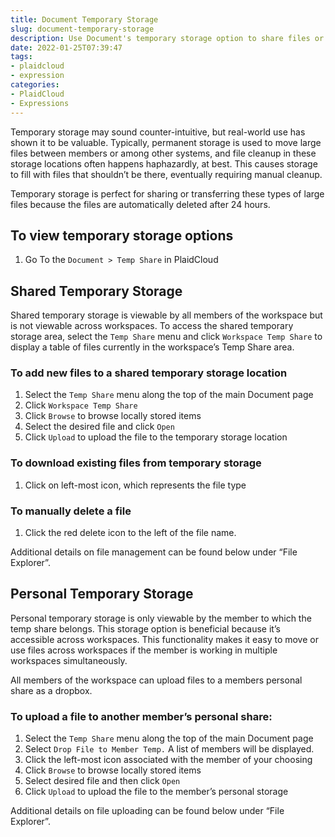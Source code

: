 ```yaml
---
title: Document Temporary Storage
slug: document-temporary-storage
description: Use Document's temporary storage option to share files or move them without worrying about cleanup later
date: 2022-01-25T07:39:47
tags:
- plaidcloud
- expression
categories:
- PlaidCloud
- Expressions
---
```



Temporary storage may sound counter-intuitive, but real-world use has shown it to be valuable. Typically, permanent storage is used to move large files between members or among other systems, and file cleanup in these storage locations often happens haphazardly, at best. This causes storage to fill with files that shouldn’t be there, eventually requiring manual cleanup.



Temporary storage is perfect for sharing or transferring these types of large files because the files are automatically deleted after 24 hours.



## To view temporary storage options


1. Go To the `Document > Temp Share` in PlaidCloud

## Shared Temporary Storage


Shared temporary storage is viewable by all members of the workspace but is not viewable across workspaces. To access the shared temporary storage area, select the `Temp Share` menu and click `Workspace Temp Share` to display a table of files currently in the workspace’s Temp Share area.



### To add new files to a shared temporary storage location


1. Select the `Temp Share` menu along the top of the main Document page
2. Click `Workspace Temp Share`
3. Click `Browse` to browse locally stored items
4. Select the desired file and click `Open`
5. Click `Upload` to upload the file to the temporary storage location

### To download existing files from temporary storage


1. Click on left-most icon, which represents the file type

### To manually delete a file


1. Click the red delete icon to the left of the file name.

Additional details on file management can be found below under “File Explorer”.



## Personal Temporary Storage


Personal temporary storage is only viewable by the member to which the temp share belongs. This storage option is beneficial because it’s accessible across workspaces. This functionality makes it easy to move or use files across workspaces if the member is working in multiple workspaces simultaneously.



All members of the workspace can upload files to a members personal share as a dropbox.



### To upload a file to another member’s personal share:


1. Select the `Temp Share` menu along the top of the main Document page
2. Select `Drop File to Member Temp.` A list of members will be displayed.
3. Click the left-most icon associated with the member of your choosing
4. Click `Browse` to browse locally stored items
5. Select desired file and then click `Open`
6. Click `Upload` to upload the file to the member’s personal storage

Additional details on file uploading can be found below under “File Explorer”.

